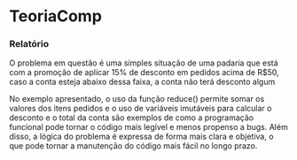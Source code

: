 # TeoriaComp

### Relatório

O problema em questão é uma simples situação de uma padaria que está com a promoção de aplicar 15% de desconto em pedidos acima de R$50, caso a conta esteja abaixo dessa faixa, a conta não terá desconto algum

No exemplo apresentado, o uso da função reduce() permite somar os valores dos itens pedidos e o uso de variáveis imutáveis para calcular o desconto e o total da conta são exemplos de como a programação funcional pode tornar o código mais legível e menos propenso a bugs. 
Além disso, a lógica do problema é expressa de forma mais clara e objetiva, o que pode tornar a manutenção do código mais fácil no longo prazo.

